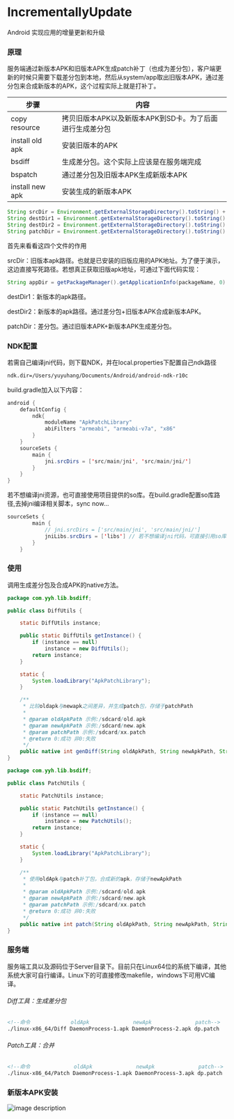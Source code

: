 # IncrementallyUpdate
Android 实现应用的增量更新和升级

### 原理
服务端通过新版本APK和旧版本APK生成patch补丁（也成为差分包），客户端更新的时候只需要下载差分包到本地，然后从system/app取出旧版本APK，通过差分包来合成新版本的APK，这个过程实际上就是打补丁。

步骤 | 内容
---|---
copy resource | 拷贝旧版本APK以及新版本APK到SD卡。为了后面进行生成差分包
install old apk | 安装旧版本的APK
bsdiff | 生成差分包。这个实际上应该是在服务端完成
bspatch | 通过差分包及旧版本APK生成新版本APK
install new apk | 安装生成的新版本APK


```java
String srcDir = Environment.getExternalStorageDirectory().toString() + "/DaemonProcess-1.apk";
String destDir1 = Environment.getExternalStorageDirectory().toString() + "/DaemonProcess-2.apk";
String destDir2 = Environment.getExternalStorageDirectory().toString() + "/DaemonProcess-3.apk";
String patchDir = Environment.getExternalStorageDirectory().toString() + "/DaemonProcess.patch";
```
首先来看看这四个文件的作用

srcDir：旧版本apk路径。也就是已安装的旧版应用的APK地址。为了便于演示，这边直接写死路径。若想真正获取旧版apk地址，可通过下面代码实现：
```java
String appDir = getPackageManager().getApplicationInfo(packageName, 0).sourceDir;
```
destDir1：新版本的apk路径。

destDir2：新版本的apk路径。通过差分包+旧版本APK合成新版本APK。

patchDir：差分包。通过旧版本APK+新版本APK生成差分包。

### NDK配置
若需自己编译jni代码，则下载NDK，并在local.properties下配置自己ndk路径
```xml
ndk.dir=/Users/yuyuhang/Documents/Android/android-ndk-r10c
```
build.gradle加入以下内容：
```java
android {
    defaultConfig {
        ndk{
            moduleName "ApkPatchLibrary"
            abiFilters "armeabi", "armeabi-v7a", "x86"
        }
    }
    sourceSets {
        main {
            jni.srcDirs = ['src/main/jni', 'src/main/jni/']
        }
    }
}
```
若不想编译jni资源，也可直接使用项目提供的so库。在build.gradle配置so库路径,去掉jni编译相关脚本，sync now...
```java
sourceSets {
        main {
            // jni.srcDirs = ['src/main/jni', 'src/main/jni/']
            jniLibs.srcDirs = ['libs'] // 若不想编译jni代码，可直接引用so库，ndk编译相关脚本注释掉
        }
    }
```

### 使用
调用生成差分包及合成APK的native方法。
```java
package com.yyh.lib.bsdiff;

public class DiffUtils {

	static DiffUtils instance;

	public static DiffUtils getInstance() {
		if (instance == null)
			instance = new DiffUtils();
		return instance;
	}

	static {
		System.loadLibrary("ApkPatchLibrary");
	}

	/**
	 * 比较oldapk与newapk之间差异，并生成patch包，存储于patchPath
	 * 
	 * @param oldApkPath 示例:/sdcard/old.apk
	 * @param newApkPath 示例:/sdcard/new.apk
	 * @param patchPath 示例:/sdcard/xx.patch
	 * @return 0:成功 非0:失败
	 */
	public native int genDiff(String oldApkPath, String newApkPath, String patchPath);
}
```
```java
package com.yyh.lib.bsdiff;

public class PatchUtils {

	static PatchUtils instance;

	public static PatchUtils getInstance() {
		if (instance == null)
			instance = new PatchUtils();
		return instance;
	}

	static {
		System.loadLibrary("ApkPatchLibrary");
	}

	/**
	 * 使用oldApk与patch补丁包，合成新的apk，存储于newApkPath
	 * 
	 * @param oldApkPath 示例:/sdcard/old.apk
	 * @param newApkPath 示例:/sdcard/new.apk
	 * @param patchPath 示例:/sdcard/xx.patch
	 * @return 0:成功 非0:失败
	 */
	public native int patch(String oldApkPath, String newApkPath, String patchPath);
}
```

### 服务端
服务端工具以及源码位于Server目录下。目前只在Linux64位的系统下编译，其他系统大家可自行编译。Linux下的可直接修改makefile，windows下可用VC编译。

###### Diff工具：生成差分包
```xml
<!--命令             oldApk              newApk              patch-->
./linux-x86_64/Diff DaemonProcess-1.apk DaemonProcess-2.apk dp.patch
```
###### Patch工具：合并

```xml
<!--命令              oldApk              newApk              patch-->
./linux-x86_64/Patch DaemonProcess-1.apk DaemonProcess-3.apk dp.patch
```


### 新版本APK安装
![image description](https://github.com/smuyyh/IncrementallyUpdate/blob/master/screenshot/2.png)